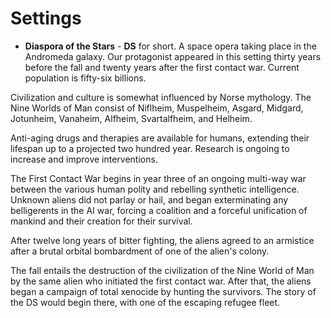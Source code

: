 # Settings

* **Diaspora of the Stars** - **DS** for short. A space opera taking place in the Andromeda galaxy. Our protagonist appeared in this setting thirty years before the fall and twenty years after the first contact war. Current population is fifty-six billions.

Civilization and culture is somewhat influenced by Norse mythology. The Nine Worlds of Man consist of Niflheim, Muspelheim, Asgard, Midgard, Jotunheim, Vanaheim, Alfheim, Svartalfheim, and Helheim.

Anti-aging drugs and therapies are available for humans, extending their lifespan up to a projected two hundred year. Research is ongoing to increase and improve interventions.

The First Contact War begins in year three of an ongoing multi-way war between the various human polity and rebelling synthetic intelligence. Unknown aliens did not parlay or hail, and began exterminating any belligerents in the AI war, forcing a coalition and a forceful unification of mankind and their creation for their survival.

After twelve long years of bitter fighting, the aliens agreed to an armistice after a brutal orbital bombardment of one of the alien's colony.

The fall entails the destruction of the civilization of the Nine World of Man by the same alien who initiated the first contact war. After that, the aliens began a campaign of total xenocide by hunting the survivors. The story of the DS would begin there, with one of the escaping refugee fleet.
